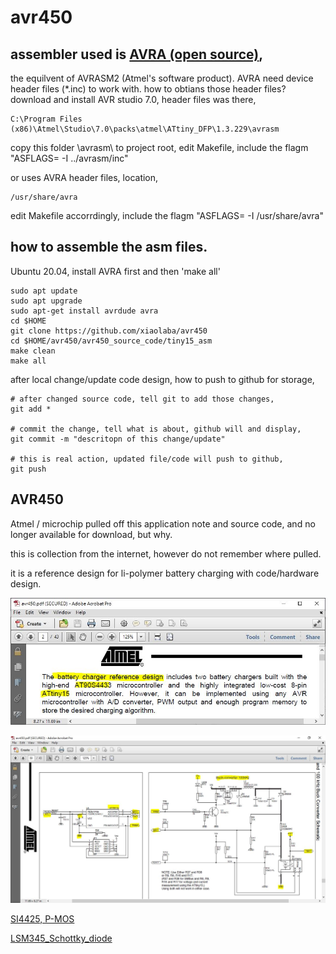 # avr450

## assembler used is [AVRA (open source)](https://github.com/Ro5bert/avra),
the equilvent of AVRASM2 (Atmel's software product). AVRA need device header files (*.inc) to work with. 
how to obtians those header files? download and install AVR studio 7.0, header files was there,  
```
C:\Program Files (x86)\Atmel\Studio\7.0\packs\atmel\ATtiny_DFP\1.3.229\avrasm  
```

copy this folder \avrasm\ to project root, 
edit Makefile, include the flagm "ASFLAGS= -I ../avrasm/inc"

or uses AVRA header files, location,
```
/usr/share/avra
```
edit Makefile accorrdingly, include the flagm "ASFLAGS= -I /usr/share/avra"


## how to assemble the asm files.
Ubuntu 20.04, install AVRA first and then 'make all' 
```
sudo apt update
sudo apt upgrade
sudo apt-get install avrdude avra
cd $HOME
git clone https://github.com/xiaolaba/avr450
cd $HOME/avr450/avr450_source_code/tiny15_asm
make clean
make all

```  


after local change/update code design, how to push to github for storage,  
```
# after changed source code, tell git to add those changes,  
git add *

# commit the change, tell what is about, github will and display,
git commit -m "descritopn of this change/update"

# this is real action, updated file/code will push to github,
git push
```


## AVR450 
Atmel / microchip pulled off this application note and source code, and no longer available for download, but why.  

this is collection from the internet, however do not remember where pulled.  

it is a reference design for li-polymer battery charging with code/hardware design.  

![avr450_tiny15.JPG](avr450_tiny15.JPG)  

![tiny_charger.JPG](tiny_charger.JPG)  

[SI4425, P-MOS](SI4425_P-MOS.pdf)  

[LSM345_Schottky_diode](LSM345_MicrosemiCorporation.pdf)
